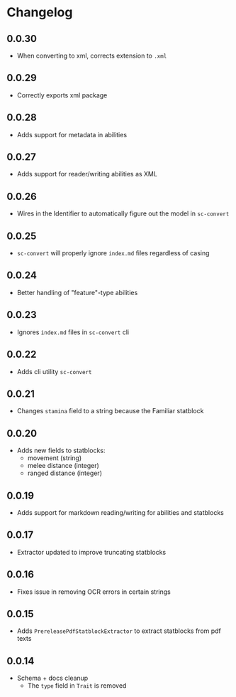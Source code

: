# Changelog

## 0.0.30

- When converting to xml, corrects extension to `.xml`

## 0.0.29

- Correctly exports xml package

## 0.0.28

- Adds support for metadata in abilities

## 0.0.27

- Adds support for reader/writing abilities as XML

## 0.0.26

- Wires in the Identifier to automatically figure out the model in `sc-convert`

## 0.0.25

- `sc-convert` will properly ignore `index.md` files regardless of casing

## 0.0.24

- Better handling of "feature"-type abilities

## 0.0.23

- Ignores `index.md` files in `sc-convert` cli

## 0.0.22

- Adds cli utility `sc-convert`

## 0.0.21

- Changes `stamina` field to a string because the Familiar statblock

## 0.0.20

- Adds new fields to statblocks:
  - movement (string)
  - melee distance (integer)
  - ranged distance (integer)

## 0.0.19

- Adds support for markdown reading/writing for abilities and statblocks

## 0.0.17

- Extractor updated to improve truncating statblocks

## 0.0.16

- Fixes issue in removing OCR errors in certain strings

## 0.0.15

- Adds `PrereleasePdfStatblockExtractor` to extract statblocks from pdf texts

## 0.0.14

- Schema + docs cleanup
  - The `type` field in `Trait` is removed